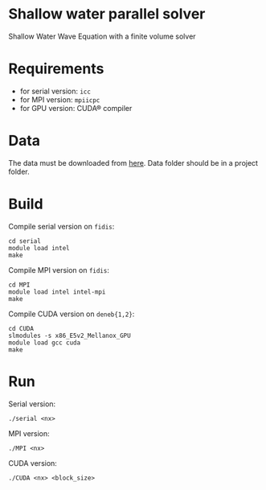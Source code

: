 # Shallow water parallel solver 
Shallow Water Wave Equation with a finite volume solver

Requirements
====

- for serial version: `icc`
- for MPI version: `mpiicpc`
- for GPU version: CUDA® compiler

Data
====

The data must be downloaded from [here](https://drive.switch.ch/index.php/s/7QFOGwphJun6mln). Data folder should be in a project folder.

Build
====
Compile serial version on `fidis`:

```
cd serial
module load intel
make
```

Compile MPI version on `fidis`:
	
```
cd MPI
module load intel intel-mpi
make 
```
	
Compile CUDA version on `deneb{1,2}`:

```
cd CUDA
slmodules -s x86_E5v2_Mellanox_GPU
module load gcc cuda       
make
```

Run
====
Serial version:

```
./serial <nx>

```

MPI version:

```
./MPI <nx>

```

CUDA version:

```
./CUDA <nx> <block_size>

```

